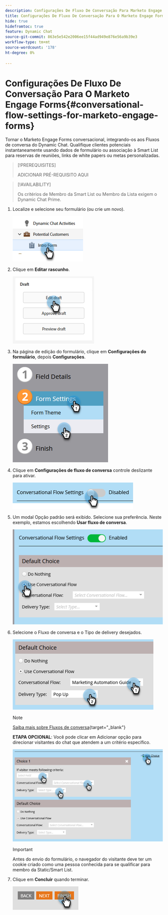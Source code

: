 ```yaml
---
description: Configurações De Fluxo De Conversação Para Marketo Engage Forms - Documentação Do Marketo - Documentação Do Produto
title: Configurações De Fluxo De Conversação Para O Marketo Engage Forms
hide: true
hidefromtoc: true
feature: Dynamic Chat
source-git-commit: 863e5e542e2006ee15f44ad949e876e56a9b39e3
workflow-type: tm+mt
source-wordcount: '178'
ht-degree: 0%

---
```


# Configurações De Fluxo De Conversação Para O Marketo Engage Forms{#conversational-flow-settings-for-marketo-engage-forms}

Tornar o Marketo Engage Forms conversacional, integrando-os aos Fluxos de conversa do Dynamic Chat. Qualifique clientes potenciais instantaneamente usando dados de formulário ou associação à Smart List para reservas de reuniões, links de white papers ou metas personalizadas.

>[!PREREQUISITES]
>
>ADICIONAR PRÉ-REQUISITO AQUI

>[!AVAILABILITY]
>
>Os critérios de Membro da Smart List ou Membro da Lista exigem o Dynamic Chat Prime.

1. Localize e selecione seu formulário (ou crie um novo).

   ![](assets/conversational-flow-settings-1.png)

1. Clique em **Editar rascunho**.

   ![](assets/conversational-flow-settings-2.png)

1. Na página de edição do formulário, clique em **Configurações do formulário**, depois **Configurações**.

   ![](assets/conversational-flow-settings-3.png)

1. Clique em **Configurações de fluxo de conversa** controle deslizante para ativar.

   ![](assets/conversational-flow-settings-4.png)

1. Um modal Opção padrão será exibido. Selecione sua preferência. Neste exemplo, estamos escolhendo **Usar fluxo de conversa**.

   ![](assets/conversational-flow-settings-5.png)

1. Selecione o Fluxo de conversa e o Tipo de delivery desejados.

   ![](assets/conversational-flow-settings-6.png)

   >[!NOTE]
   >
   >[Saiba mais sobre Fluxos de conversa](/help/marketo/product-docs/demand-generation/dynamic-chat-two/automated-chat/conversational-flows-overview.md){target="_blank"}

   **ETAPA OPCIONAL**: Você pode clicar em Adicionar opção para direcionar visitantes do chat que atendem a um critério específico.

   ![](assets/conversational-flow-settings-7.png)

   >[!IMPORTANT]
   >
   >Antes do envio do formulário, o navegador do visitante deve ter um cookie criado como uma pessoa conhecida para se qualificar para membro da Static/Smart List.

1. Clique em **Concluir** quando terminar.

   ![](assets/conversational-flow-settings-8.png)

